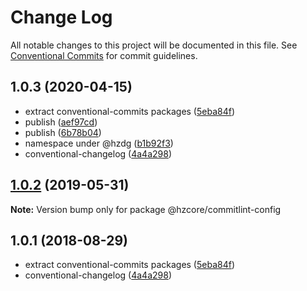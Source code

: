 # Change Log

All notable changes to this project will be documented in this file.
See [Conventional Commits](https://conventionalcommits.org) for commit guidelines.

## 1.0.3 (2020-04-15)


* extract conventional-commits packages ([5eba84f](https://github.com/hzdg/hz-core/commit/5eba84f))
* publish ([aef97cd](https://github.com/hzdg/hz-core/commit/aef97cd))
* publish ([6b78b04](https://github.com/hzdg/hz-core/commit/6b78b04))
* namespace under @hzdg ([b1b92f3](https://github.com/hzdg/hz-core/commit/b1b92f3))
* conventional-changelog ([4a4a298](https://github.com/hzdg/hz-core/commit/4a4a298))


## [1.0.2](https://github.com/hzdg/hz-core/compare/@hzcore/commitlint-config@1.0.1...@hzcore/commitlint-config@1.0.2) (2019-05-31)

**Note:** Version bump only for package @hzcore/commitlint-config





## 1.0.1 (2018-08-29)


* extract conventional-commits packages ([5eba84f](https://github.com/hzdg/hz-core/commit/5eba84f))
* conventional-changelog ([4a4a298](https://github.com/hzdg/hz-core/commit/4a4a298))
